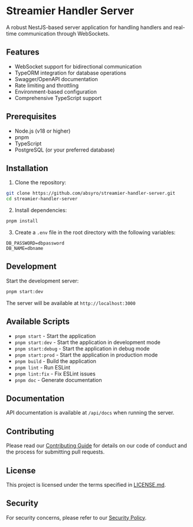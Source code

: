 # Streamier Handler Server

A robust NestJS-based server application for handling handlers and real-time communication through WebSockets.

## Features

- WebSocket support for bidirectional communication
- TypeORM integration for database operations
- Swagger/OpenAPI documentation
- Rate limiting and throttling
- Environment-based configuration
- Comprehensive TypeScript support

## Prerequisites

- Node.js (v18 or higher)
- pnpm
- TypeScript
- PostgreSQL (or your preferred database)

## Installation

1. Clone the repository:

```bash
git clone https://github.com/absyro/streamier-handler-server.git
cd streamier-handler-server
```

2. Install dependencies:

```bash
pnpm install
```

3. Create a `.env` file in the root directory with the following variables:

```env
DB_PASSWORD=dbpassword
DB_NAME=dbname
```

## Development

Start the development server:

```bash
pnpm start:dev
```

The server will be available at `http://localhost:3000`

## Available Scripts

- `pnpm start` - Start the application
- `pnpm start:dev` - Start the application in development mode
- `pnpm start:debug` - Start the application in debug mode
- `pnpm start:prod` - Start the application in production mode
- `pnpm build` - Build the application
- `pnpm lint` - Run ESLint
- `pnpm lint:fix` - Fix ESLint issues
- `pnpm doc` - Generate documentation

## Documentation

API documentation is available at `/api/docs` when running the server.

## Contributing

Please read our [Contributing Guide](CONTRIBUTING.md) for details on our code of conduct and the process for submitting pull requests.

## License

This project is licensed under the terms specified in [LICENSE.md](LICENSE.md).

## Security

For security concerns, please refer to our [Security Policy](SECURITY.md).
